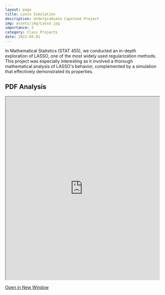 ```yaml
---
layout: page
title: Lasso Simulation
description: Undergraduate Capstone Project
img: assets/img/Lasso.jpg
importance: 2
category: Class Projects
date: 2022-05-01
---
```


In Mathematical Statistics (STAT 455), we conducted an in-depth exploration of LASSO, one of the most widely used regularization methods. This project was especially interesting as it involved a thorough mathematical analysis of LASSO's behavior, complemented by a simulation that effectively demonstrated its properties.

## PDF Analysis

<iframe src="https://nickdi.github.io/assets/pdf/Lasso.pdf" width="100%" height="600px"></iframe>

[Open in New Window](https://nickdi.github.io/assets/pdf/Lasso.pdf)
